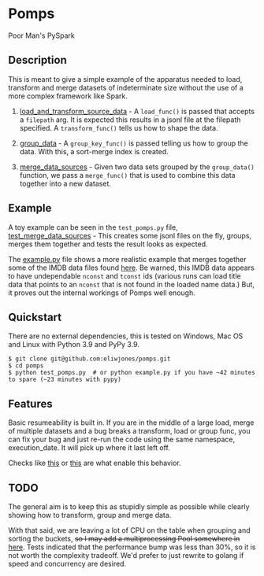# Pomps

Poor Man's PySpark

## Description

This is meant to give a simple example of the apparatus needed to load, transform and merge datasets of indeterminate size without the use of a more complex framework like Spark.

1. [load_and_transform_source_data](https://github.com/eliwjones/pomps/blob/37b96e23729170e6d896b0ec9732c7d15688e765/pomps.py#L11) - A `load_func()` is passed that accepts a `filepath` arg.  It is expected this results in a jsonl file at the filepath specified.
A `transform_func()` tells us how to shape the data.

2. [group_data](https://github.com/eliwjones/pomps/blob/37b96e23729170e6d896b0ec9732c7d15688e765/pomps.py#L48) - A `group_key_func()` is passed telling us how to group the data.  With this, a sort-merge index is created.

3. [merge_data_sources](https://github.com/eliwjones/pomps/blob/37b96e23729170e6d896b0ec9732c7d15688e765/pomps.py#L241) - Given two data sets grouped by the `group_data()` function, we pass a `merge_func()` that is used to combine this data together into a new dataset.

## Example

A toy example can be seen in the `test_pomps.py` file, [test_merge_data_sources](https://github.com/eliwjones/pomps/blob/37b96e23729170e6d896b0ec9732c7d15688e765/test_pomps.py#L139) - This creates some jsonl files on the fly, groups, merges them together and tests the result looks as expected.

The [example.py](https://github.com/eliwjones/pomps/blob/master/example.py) file shows a more realistic example that merges together some of the IMDB data files found [here](https://datasets.imdbws.com/).  Be warned, this IMDB data appears to have undependable `nconst` and `tconst` ids (various runs can load title data that points to an `nconst` that is not found in the loaded name data.)  But, it proves out the internal workings of Pomps well enough.

## Quickstart

There are no external dependencies, this is tested on Windows, Mac OS and Linux with Python 3.9 and PyPy 3.9.

```
$ git clone git@github.com:eliwjones/pomps.git
$ cd pomps
$ python test_pomps.py  # or python example.py if you have ~42 minutes to spare (~23 minutes with pypy)
```

## Features

Basic resumeability is built in.  If you are in the middle of a large load, merge of multiple datasets and a bug breaks a transform, load or group func, you can fix your bug and just re-run the code using the same namespace, execution_date.  It will pick up where it last left off.

Checks like [this](https://github.com/eliwjones/pomps/blob/8071727d71408182c60cbecb4a853c32e18039b2/pomps.py#L17-L20) or [this](https://github.com/eliwjones/pomps/blob/8071727d71408182c60cbecb4a853c32e18039b2/pomps.py#L69-L71) are what enable this behavior.

## TODO

The general aim is to keep this as stupidly simple as possible while clearly showing how to transform, group and merge data.

With that said, we are leaving a lot of CPU on the table when grouping and sorting the buckets, ~~so I may add a multiprocessing Pool somewhere in~~ [here](https://github.com/eliwjones/pomps/blob/bbcf534282152a2e000c1003ecf79f4e08794fb2/pomps.py#L129-L158).  Tests indicated that the performance bump was less than 30%, so it is not worth the complexity tradeoff.  We'd prefer to just rewrite to golang if speed and concurrency are desired.
